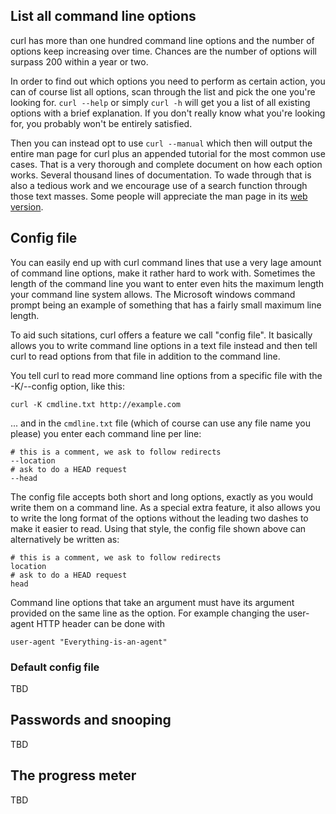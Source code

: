 ## List all command line options

curl has more than one hundred command line options and the number of options
keep increasing over time. Chances are the number of options will surpass 200
within a year or two.

In order to find out which options you need to perform as certain action, you
can of course list all options, scan through the list and pick the one you're
looking for. `curl --help` or simply `curl -h` will get you a list of all
existing options with a brief explanation. If you don't really know what
you're looking for, you probably won't be entirely satisfied.

Then you can instead opt to use `curl --manual` which then will output the
entire man page for curl plus an appended tutorial for the most common use
cases. That is a very thorough and complete document on how each option
works. Several thousand lines of documentation. To wade through that is also a
tedious work and we encourage use of a search function through those text
masses. Some people will appreciate the man page in its [web
version](http://curl.haxx.se/docs/manpage.html).

## Config file

You can easily end up with curl command lines that use a very lage amount of
command line options, make it rather hard to work with. Sometimes the length
of the command line you want to enter even hits the maximum length your
command line system allows. The Microsoft windows command prompt being an
example of something that has a fairly small maximum line length.

To aid such sitations, curl offers a feature we call "config file". It
basically allows you to write command line options in a text file instead and
then tell curl to read options from that file in addition to the command line.

You tell curl to read more command line options from a specific file with the
-K/--config option, like this:

    curl -K cmdline.txt http://example.com

... and in the `cmdline.txt` file (which of course can use any file name you
please) you enter each command line per line:

    # this is a comment, we ask to follow redirects
    --location
    # ask to do a HEAD request
    --head

The config file accepts both short and long options, exactly as you would
write them on a command line. As a special extra feature, it also allows you
to write the long format of the options without the leading two dashes to make
it easier to read. Using that style, the config file shown above can
alternatively be written as:

    # this is a comment, we ask to follow redirects
    location
    # ask to do a HEAD request
    head

Command line options that take an argument must have its argument provided on
the same line as the option. For example changing the user-agent HTTP header
can be done with

    user-agent "Everything-is-an-agent"

### Default config file

TBD

## Passwords and snooping

TBD

## The progress meter

TBD
